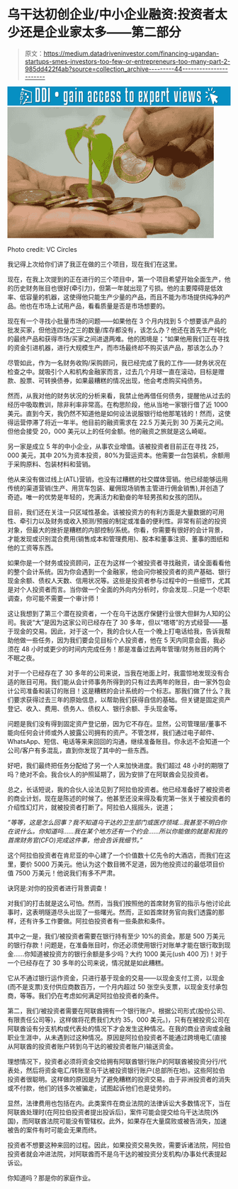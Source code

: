# 乌干达初创企业/中小企业融资:投资者太少还是企业家太多——第二部分

> 原文：<https://medium.datadriveninvestor.com/financing-ugandan-startups-smes-investors-too-few-or-entrepreneurs-too-many-part-2-985dd422f4ab?source=collection_archive---------44----------------------->

[![](img/5cda7a005d1b5df1e35bdee49f9f1c20.png)](http://www.track.datadriveninvestor.com/1B9E)![](img/b7dc9d1f6df405026ff61ed882fee246.png)

Photo credit: VC Circles

我记得上次给你们讲了我正在做的三个项目，现在我们在这里。

现在，在我上次提到的正在进行的三个项目中，第一个项目希望开始全面生产，他的历史财务账目也很好(牵引力)，但第一年就出现了亏损。他的主要障碍是低效率、低容量的机器，这使得他只能生产少量的产品，而且不能为市场提供纯净的产品。他也在市场上试用产品，看看质量是否是市场想要的。

现在有一个寻找小批量市场的问题——如果他在 3 个月内找到 5 个想要该产品的批发买家，但他连四分之三的数量/库存都没有，该怎么办？他还在首先生产纯化的最终产品和获得市场/买家之间进退两难。他的困境是；“如果他用我们正在寻找的资金引进机器，进行大规模生产，而市场最终却不购买该产品，那该怎么办？

尽管如此，作为一名财务收购/采购顾问，我已经完成了我的工作——财务状况在检查之中。就吸引个人和机构金融家而言，过去几个月球一直在滚动，目标是赠款、股票、可转换债券，如果最糟糕的情况出现，他会考虑购买纯债务。

然而，从我对他的财务状况的分析来看，我禁止他再借任何债务，提醒他从过去的经历中吸取教训，除非利率非常高。在构思阶段，他从当地一家银行借了近 1000 美元。直到今天，我仍然不知道他是如何设法说服银行给他那笔钱的！然而，这使得运营停滞了将近一年半。他目前的融资需求在 22.5 万美元到 30 万美元之间。但他会接受 20，000 美元以上的任何金额。他的融资之旅就是这么崎岖。

另一家是成立 5 年的中小企业，从事农业增值。该被投资者目前正在寻找 25，000 美元，其中 20%为资本投资，80%为营运资本。他需要一台包装机，余额用于采购原料、包装材料和营销。

他从来没有做过线上(ATL)营销，也没有过糟糕的社交媒体营销。他已经能够运用传统的渠道营销(生产、用货车包装、雇佣现场销售主管进行佣金销售),并创造了奇迹。唯一的优势是年轻的，充满活力和勤奋的年轻男孩和女孩的团队。

目前，我们还在关注一只区域性基金。该被投资方的有利方面是大量数据的可用性、牵引力以及财务或收入预测/预报的制定或准备的便利性。非常有前途的投资对象，但最大的挫折是糟糕的内部控制/系统。你看，你需要有很好的会计背景，才能发现或识别混合费用(销售成本和管理费用)、股本和董事注资、董事的图纸和他的工资等东西。

如果你是一个财务或投资顾问，正在为这样一个被投资者寻找融资，请全面看看他的整个会计系统。因为你会遇到一个金融家，他会问你被投资者的资产基础、银行现金余额、债权人天数、信用状况等。这些是投资者参与过程中的一些细节，尤其是对个人投资者而言。当你做一个全面的外向内分析时，你会发现…只是一个尽职调查，你可能不需要一个审计师！

这让我想到了第三个潜在投资者，一个在乌干达医疗保健行业很大但鲜为人知的公司。我说“大”是因为这家公司已经存在了 30 多年，但以“塔塔”的方式经营——基于现金的交易。因此，对于这一个，我的合伙人在一个晚上打电话给我，告诉我帮助他做一些任务，因为我们要会见目标个人投资者，他在 5 天内同意会面，我必须在 48 小时或更少的时间内完成任务！那是准备过去两年管理/财务账目的两个不眠之夜。

对于一个已经存在了 30 多年的公司来说，当我在地面上时，我震惊地发现没有合适的账目可用。我们能从会计师事务所得到的只有过去两年的账目，由一家外包会计公司准备和装订的账目！这是糟糕的会计系统的一个标志。那我们做了什么？我们要求获得过去三年的原始信息，以帮助我们获得自信的基础。但关键是固定资产登记、收入、费用、债务人、债权人、银行余额、手头现金等。

问题是我们没有得到固定资产登记册，因为它不存在。显然，公司管理层/董事不能向任何会计师或外人披露公司拥有的资产。不管怎样，我们通过电子邮件、WhatsApp、短信、电话等来来回回的沟通，继续准备账目。你永远不会知道一个公司/客户有多混乱，直到你发现了其中的一些东西。

好吧，我们最终把任务分配给了另一个人来加快进度。我们超过 48 小时的期限了吗？绝对不会。我合伙人的护照延期了，因为安排了在阿联酋会见投资者。

总之，长话短说，我的合伙人设法见到了阿拉伯投资者。他已经准备好了被投资者的商业计划，现在是陈述的时候了。他甚至还没来得及看完第一张关于被投资者的介绍性幻灯片，就被投资者打断了。阿拉伯人摇摇头，说道；

*“等等，这是怎么回事？我不知道乌干达的卫生部门或医疗领域…我甚至不明白你在说什么。你知道吗……我在某个地方还有一个约会……所以你能做的就是和我的首席财务官(CFO)完成这件事，他会告诉我细节。”*

这个阿拉伯投资者在肯尼亚的中心建了一个价值数十亿先令的大酒店，而我们在这里，要价 5000 万美元。他认为这个数目微不足道，因为他投资过的最低项目价值 7500 万美元！他说我们有多不严肃。

诀窍是:对你的投资者进行背景调查！

对我们的打击就是这么可怕。然而，当我们按照他的首席财务官的指示与他讨论此事时，这表明隧道尽头出现了一些曙光。然而，正如首席财务官向我们透露的那样，还有许多工作要做。阿拉伯投资者有一些条款和条件。

其中之一是，我们/被投资者需要在银行持有至少 10%的资金。那是 500 万美元的银行存款！问题是，在准备账目时，你还必须使用银行对账单才能在银行取到现金……你知道被投资方的银行余额是多少吗？大约 1000 美元(ush 400 万)！对于一个已经存在了 30 多年的公司来说，情况就是如此糟糕。

它从不通过银行运作资金，只进行基于现金的交易——以现金支付工资，以现金(而不是支票)支付供应商数百万，一个月内超过 50 张空头支票，以现金支付承包商，等等。我们仍在考虑如何满足阿拉伯投资者的条件。

第二，我们/被投资者需要在阿联酋拥有一个银行账户。根据公司形式(股份公司、有限责任公司等)，这样做将花费我们大约 35，000 美元。)，只有在被投资公司在阿联酋设有分支机构或代表处的情况下才会发生这种情况。在我的商业咨询或金融职业生涯中，从未遇到过这种情况。原因是阿拉伯投资者不能通过跨境电汇(直接从阿联酋的投资者账户转到乌干达的被投资者账户)输送资金。

理想情况下，投资者必须将资金交给拥有阿联酋银行账户的阿联酋被投资分行/代表处，然后将资金电汇/转账至乌干达被投资银行账户(总部所在地)。这些阿拉伯投资者很聪明。这样做的原因是为了避免糟糕的投资交易。由于非洲投资者的消失或不付款，他们的钱多次被骗走，试图起诉他们也是徒劳的。

显然，法律费用也包括在内。此类案件在商业法院的法律诉讼大多数情况下，当在阿联酋处理时(在阿拉伯投资者提出投诉后)，案件可能会提交给乌干达法院(外国)，而阿联酋法院可能没有管辖权。此外，如果存在大量腐败或被告消失，加速被告的案件有时可能会无果而终。

投资者不想要这种来回的过程。因此，如果投资交易失败，需要诉诸法院，阿拉伯投资者就会冲进法院，对阿联酋而不是乌干达的被投资分支机构/办事处代表提起诉讼。

你知道吗？那是你的家庭作业。